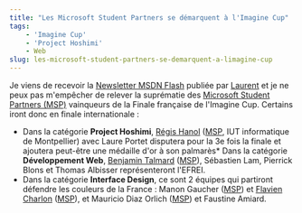 ```yaml
---
title: "Les Microsoft Student Partners se démarquent à l'Imagine Cup"
tags:
    - 'Imagine Cup'
    - 'Project Hoshimi'
    - Web
slug: les-microsoft-student-partners-se-demarquent-a-limagine-cup
---
```


Je viens de recevoir la
[Newsletter MSDN Flash](http://msdn.microsoft.com/en-us/aa570311.aspx) publiée
par [Laurent](http://blogs.msdn.com/b/laurelle/) et je ne peux pas m'empêcher de
relever la suprématie des
[Microsoft Student Partners (MSP)](https://msdn.microsoft.com/en-us/microsoftstudentpartners.aspx)
vainqueurs de la Finale française de l'Imagine Cup. Certains iront donc en
finale internationale :

-   Dans la catégorie **Project Hoshimi**,
    [Régis Hanol](http://blogs.developpeur.org/zogstrip/archive/2007/06/15/project-hoshimi-finaliste.aspx)
    ([MSP](https://msdn.microsoft.com/en-us/microsoftstudentpartners.aspx), IUT
    informatique de Montpellier) avec Laure Portet disputera pour la 3e fois la
    finale et ajoutera peut-être une médaille d'or à son palmarès\* Dans la
    catégorie **Développement Web**,
    [Benjamin Talmard](http://benjamin.talmard.com/)
    ([MSP](https://msdn.microsoft.com/en-us/microsoftstudentpartners.aspx)),
    Sébastien Lam, Pierrick Blons et Thomas Albisser représenteront l'EFREI.
-   Dans la catégorie **Interface Design**, ce sont 2 équipes qui partiront
    défendre les couleurs de la France : Manon Gaucher
    ([MSP](https://msdn.microsoft.com/en-us/microsoftstudentpartners.aspx)) et
    [Flavien Charlon](http://blogs.codes-sources.com/raptorxp/archive/2007/06/15/imagine-cup-2007-c-est-parti-pour-la-finale.aspx)
    ([MSP](https://msdn.microsoft.com/en-us/microsoftstudentpartners.aspx)), et
    Mauricio Diaz Orlich
    ([MSP](https://msdn.microsoft.com/en-us/microsoftstudentpartners.aspx)) et
    Faustine Amiard.
